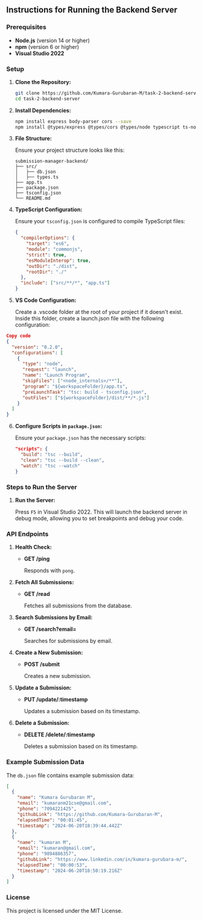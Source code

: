 
## Instructions for Running the Backend Server

### Prerequisites

- **Node.js** (version 14 or higher)
- **npm** (version 6 or higher)
-  **Visual Studio 2022**

### Setup

1. **Clone the Repository:**

    ```bash
    git clone https://github.com/Kumara-Gurubaran-M/task-2-backend-server.git
    cd task-2-backend-server
    ```

2. **Install Dependencies:**

    ```bash
    npm install express body-parser cors --save
    npm install @types/express @types/cors @types/node typescript ts-node --save-dev
    ```

3. **File Structure:**

    Ensure your project structure looks like this:

    ```
    submission-manager-backend/
    ├── src/
    │   ├── db.json
    │   ├── types.ts
    ├── app.ts
    ├── package.json
    ├── tsconfig.json
    └── README.md
    ```

4. **TypeScript Configuration:**

    Ensure your `tsconfig.json` is configured to compile TypeScript files:

    ```json
    {
      "compilerOptions": {
        "target": "es6",
        "module": "commonjs",
        "strict": true,
        "esModuleInterop": true,
        "outDir": "./dist",
        "rootDir": "./"
      },
      "include": ["src/**/*", "app.ts"]
    }
    ```

5. **VS Code Configuration:**

    Create a .vscode folder at the root of your project if it doesn't exist. Inside this folder, create a launch.json file with the following configuration:

```json
Copy code
{
  "version": "0.2.0",
  "configurations": [
    {
      "type": "node",
      "request": "launch",
      "name": "Launch Program",
      "skipFiles": ["<node_internals>/**"],
      "program": "${workspaceFolder}/app.ts",
      "preLaunchTask": "tsc: build - tsconfig.json",
      "outFiles": ["${workspaceFolder}/dist/**/*.js"]
    }
  ]
}
```

6. **Configure Scripts in `package.json`:**

    Ensure your `package.json` has the necessary scripts:

    ```json
    "scripts": {
      "build": "tsc --build",
      "clean": "tsc --build --clean",
      "watch": "tsc --watch"
    }
    ```

### Steps to Run the Server


1. **Run the Server:**

    Press `F5` in Visual Studio 2022. This will launch the backend server in debug mode, allowing you to set breakpoints and debug your code.

### API Endpoints

1. **Health Check:**

    - **GET /ping**

      Responds with `pong`.

2. **Fetch All Submissions:**

    - **GET /read**

      Fetches all submissions from the database.

3. **Search Submissions by Email:**

    - **GET /search?email=<email>**

      Searches for submissions by email.

4. **Create a New Submission:**

    - **POST /submit**

      Creates a new submission.

5. **Update a Submission:**

    - **PUT /update/:timestamp**

      Updates a submission based on its timestamp.

6. **Delete a Submission:**

    - **DELETE /delete/:timestamp**

      Deletes a submission based on its timestamp.

### Example Submission Data

The `db.json` file contains example submission data:

```json
[
  {
    "name": "Kumara Gurubaran M",
    "email": "kumaranm21cse@gmail.com",
    "phone": "7094221425",
    "githubLink": "https://github.com/Kumara-Gurubaran-M",
    "elapsedTime": "00:01:45",
    "timestamp": "2024-06-20T18:39:44.442Z"
  },
  {
    "name": "kumaran M",
    "email": "kumaran@gmail.com",
    "phone": "9894886357",
    "githubLink": "https://www.linkedin.com/in/kumara-gurubara-m/",
    "elapsedTime": "00:00:53",
    "timestamp": "2024-06-20T18:50:19.216Z"
  }
]
```

### License

This project is licensed under the MIT License.

